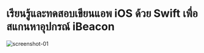 # เรียนรู้และทดสอบเขียนแอพ iOS ด้วย Swift เพื่อสแกนหาอุปกรณ์ iBeacon

![screenshot-01](https://raw.githubusercontent.com/golfz/learn-swift-ibeacon/blob/master/screenshot-01.jpg)
